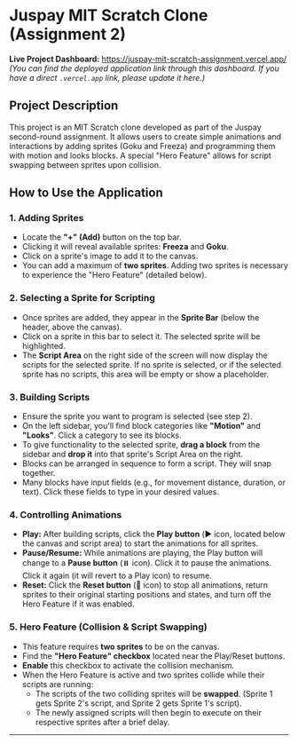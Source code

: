 # Juspay MIT Scratch Clone (Assignment 2)

**Live Project Dashboard:** https://juspay-mit-scratch-assignment.vercel.app/
*(You can find the deployed application link through this dashboard. If you have a direct `.vercel.app` link, please update it here.)*

## Project Description

This project is an MIT Scratch clone developed as part of the Juspay second-round assignment. It allows users to create simple animations and interactions by adding sprites (Goku and Freeza) and programming them with motion and looks blocks. A special "Hero Feature" allows for script swapping between sprites upon collision.

## How to Use the Application

### 1. Adding Sprites
*   Locate the **"+" (Add)** button on the top bar.
*   Clicking it will reveal available sprites: **Freeza** and **Goku**.
*   Click on a sprite's image to add it to the canvas.
*   You can add a maximum of **two sprites**. Adding two sprites is necessary to experience the "Hero Feature" (detailed below).

### 2. Selecting a Sprite for Scripting
*   Once sprites are added, they appear in the **Sprite Bar** (below the header, above the canvas).
*   Click on a sprite in this bar to select it. The selected sprite will be highlighted.
*   The **Script Area** on the right side of the screen will now display the scripts for the selected sprite. If no sprite is selected, or if the selected sprite has no scripts, this area will be empty or show a placeholder.

### 3. Building Scripts
*   Ensure the sprite you want to program is selected (see step 2).
*   On the left sidebar, you'll find block categories like **"Motion"** and **"Looks"**. Click a category to see its blocks.
*   To give functionality to the selected sprite, **drag a block** from the sidebar and **drop it** into that sprite's Script Area on the right.
*   Blocks can be arranged in sequence to form a script. They will snap together.
*   Many blocks have input fields (e.g., for movement distance, duration, or text). Click these fields to type in your desired values.

### 4. Controlling Animations
*   **Play:** After building scripts, click the **Play button** (▶️ icon, located below the canvas and script area) to start the animations for all sprites.
*   **Pause/Resume:** While animations are playing, the Play button will change to a **Pause button** (⏸️ icon). Click it to pause the animations. Click it again (it will revert to a Play icon) to resume.
*   **Reset:** Click the **Reset button** (🔄 icon) to stop all animations, return sprites to their original starting positions and states, and turn off the Hero Feature if it was enabled.

### 5. Hero Feature (Collision & Script Swapping)
*   This feature requires **two sprites** to be on the canvas.
*   Find the **"Hero Feature" checkbox** located near the Play/Reset buttons.
*   **Enable** this checkbox to activate the collision mechanism.
*   When the Hero Feature is active and two sprites collide while their scripts are running:
    *   The scripts of the two colliding sprites will be **swapped**. (Sprite 1 gets Sprite 2's script, and Sprite 2 gets Sprite 1's script).
    *   The newly assigned scripts will then begin to execute on their respective sprites after a brief delay.

---

